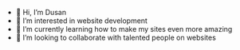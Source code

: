 - 👋 Hi, I’m Dusan
- 👀 I’m interested in website development
- 🌱 I’m currently learning how to make my sites even more amazing
- 💞️ I’m looking to collaborate with talented people on websites

<!---
Serbiqn/Serbiqn is a ✨ special ✨ repository because its `README.md` (this file) appears on your GitHub profile.
You can click the Preview link to take a look at your changes.
--->
